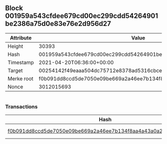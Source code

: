 ## Block 001959a543cfdee679cd00ec299cdd54264901be2386a75d0e83e76e2d956d27

Attribute | Value
--- | ---
Height | 30393
Hash | 001959a543cfdee679cd00ec299cdd54264901be2386a75d0e83e76e2d956d27
Timestamp | 2021-04-20T06:36:00+00:00
Target | 00254142f49eaaa504dc75712e8378ad5316cbcead634704b3734b6271167cc4
Merke root | f0b091dd8ccd5de7050e09be669a2a46ee7b134f8aa4a43a0a2e278e6b3aa3b2
Nonce | 3012015693

```

```

### Transactions

Hash | Amount
--- | ---
[f0b091dd8ccd5de7050e09be669a2a46ee7b134f8aa4a43a0a2e278e6b3aa3b2](f0b091dd8ccd5de7050e09be669a2a46ee7b134f8aa4a43a0a2e278e6b3aa3b2.md) | 10.00000000 SKEPTI 
